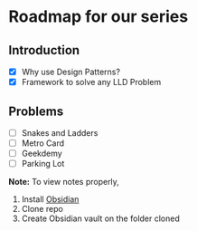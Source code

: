# Roadmap for our series

## Introduction
- [X] Why use Design Patterns?
- [X] Framework to solve any LLD Problem
  
## Problems
- [ ] Snakes and Ladders
- [ ] Metro Card
- [ ] Geekdemy
- [ ] Parking Lot

**Note:** To view notes properly, 
1) Install [Obsidian](https://obsidian.md/download) 
2) Clone repo
3) Create Obsidian vault on the folder cloned
